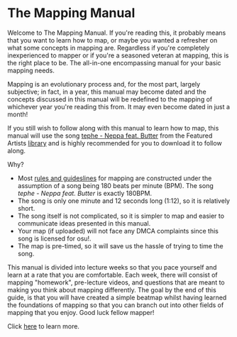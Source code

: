 # The Mapping Manual

Welcome to The Mapping Manual. If you're reading this, it probably means that you want to learn how to map, or maybe you wanted a refresher on what some concepts in mapping are. Regardless if you're completely inexperienced to mapper or if you're a seasoned veteran at mapping, this is the right place to be. The all-in-one encompassing manual for your basic mapping needs.

Mapping is an evolutionary process and, for the most part, largely subjective; in fact, in a year, this manual may become dated and the concepts discussed in this manual will be redefined to the mapping of whichever year you're reading this from. It may even become dated in just a month!

If you still wish to follow along with this manual to learn how to map, this manual will use the song [tephe - Neppa feat. Butter](https://osu.ppy.sh/beatmaps/artists/361) from the Featured Artists [library](https://osu.ppy.sh/beatmaps/artists) and is highly recommended for you to download it to follow along.

Why?

- Most [rules and guideslines](https://osu.ppy.sh/wiki/en/Ranking_criteria/osu%21) for mapping are constructed under the assumption of a song being 180 beats per minute (BPM). The song *tephe - Neppa feat. Butter* is exactly 180BPM.
- The song is only one minute and 12 seconds long (1:12), so it is relatively short.
- The song itself is not complicated, so it is simpler to map and easier to communicate ideas presented in this manual.
- Your map (if uploaded) will not face any DMCA complaints since this song is licensed for osu!.
- The map is pre-timed, so it will save us the hassle of trying to time the song.

This manual is divided into lecture weeks so that you pace yourself and learn at a rate that you are comfortable. Each week, there will consist of mapping "homework", pre-lecture videos, and questions that are meant to making you think about mapping differently. The goal by the end of this guide, is that you will have created a simple beatmap whilst having learned the foundations of mapping so that you can branch out into other fields of mapping that you enjoy. Good luck fellow mapper!

Click [here](https://beatmapping.netlify.app/) to learn more.
